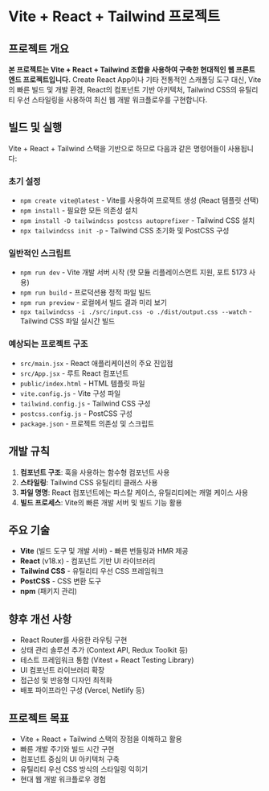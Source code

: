 # Vite + React + Tailwind 프로젝트

## 프로젝트 개요
**본 프로젝트는 Vite + React + Tailwind 조합을 사용하여 구축한 현대적인 웹 프론트엔드 프로젝트입니다.** Create React App이나 기타 전통적인 스캐폴딩 도구 대신, Vite의 빠른 빌드 및 개발 환경, React의 컴포넌트 기반 아키텍처, Tailwind CSS의 유틸리티 우선 스타일링을 사용하여 최신 웹 개발 워크플로우를 구현합니다.

## 빌드 및 실행
Vite + React + Tailwind 스택을 기반으로 하므로 다음과 같은 명령어들이 사용됩니다:

### 초기 설정
- `npm create vite@latest` - Vite를 사용하여 프로젝트 생성 (React 템플릿 선택)
- `npm install` - 필요한 모든 의존성 설치
- `npm install -D tailwindcss postcss autoprefixer` - Tailwind CSS 설치
- `npx tailwindcss init -p` - Tailwind CSS 초기화 및 PostCSS 구성

### 일반적인 스크립트
- `npm run dev` - Vite 개발 서버 시작 (핫 모듈 리플레이스먼트 지원, 포트 5173 사용)
- `npm run build` - 프로덕션용 정적 파일 빌드
- `npm run preview` - 로컬에서 빌드 결과 미리 보기
- `npx tailwindcss -i ./src/input.css -o ./dist/output.css --watch` - Tailwind CSS 파일 실시간 빌드

### 예상되는 프로젝트 구조
- `src/main.jsx` - React 애플리케이션의 주요 진입점
- `src/App.jsx` - 루트 React 컴포넌트
- `public/index.html` - HTML 템플릿 파일
- `vite.config.js` - Vite 구성 파일
- `tailwind.config.js` - Tailwind CSS 구성
- `postcss.config.js` - PostCSS 구성
- `package.json` - 프로젝트 의존성 및 스크립트

## 개발 규칙
1. **컴포넌트 구조**: 훅을 사용하는 함수형 컴포넌트 사용
2. **스타일링**: Tailwind CSS 유틸리티 클래스 사용
3. **파일 명명**: React 컴포넌트에는 파스칼 케이스, 유틸리티에는 캐멀 케이스 사용
4. **빌드 프로세스**: Vite의 빠른 개발 서버 및 빌드 기능 활용

## 주요 기술
- **Vite** (빌드 도구 및 개발 서버) - 빠른 번들링과 HMR 제공
- **React** (v18.x) - 컴포넌트 기반 UI 라이브러리
- **Tailwind CSS** - 유틸리티 우선 CSS 프레임워크
- **PostCSS** - CSS 변환 도구
- **npm** (패키지 관리)

## 향후 개선 사항
- React Router를 사용한 라우팅 구현
- 상태 관리 솔루션 추가 (Context API, Redux Toolkit 등)
- 테스트 프레임워크 통합 (Vitest + React Testing Library)
- UI 컴포넌트 라이브러리 확장
- 접근성 및 반응형 디자인 최적화
- 배포 파이프라인 구성 (Vercel, Netlify 등)

## 프로젝트 목표
- Vite + React + Tailwind 스택의 장점을 이해하고 활용
- 빠른 개발 주기와 빌드 시간 구현
- 컴포넌트 중심의 UI 아키텍처 구축
- 유틸리티 우선 CSS 방식의 스타일링 익히기
- 현대 웹 개발 워크플로우 경험